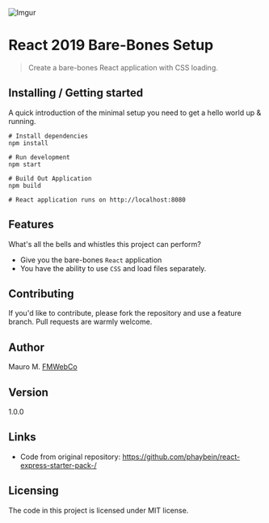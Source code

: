 ![Imgur](https://i.imgur.com/JWJEE7J.png)

# React 2019 Bare-Bones Setup

> Create a bare-bones React application with CSS loading.

## Installing / Getting started

A quick introduction of the minimal setup you need to get a hello world up &
running.

```shell
# Install dependencies
npm install

# Run development
npm start

# Build Out Application
npm build

# React application runs on http://localhost:8080
```

## Features

What's all the bells and whistles this project can perform?

- Give you the bare-bones `React` application
- You have the ability to use `CSS` and load files separately.

## Contributing

If you'd like to contribute, please fork the repository and use a feature
branch. Pull requests are warmly welcome.

## Author

Mauro M. [FMWebCo](https://www.fmwebco.com)

## Version

1.0.0

## Links

- Code from original repository: https://github.com/phaybein/react-express-starter-pack-/

## Licensing

The code in this project is licensed under MIT license.
